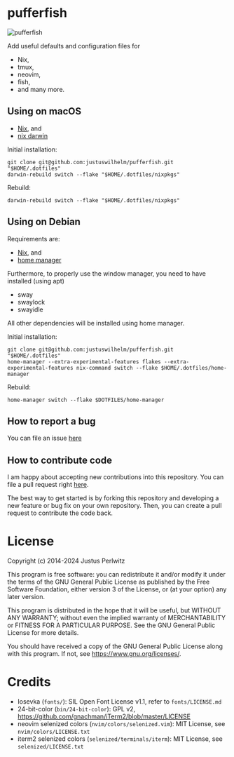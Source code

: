 # pufferfish

![pufferfish](docs/puffer.png)

Add useful defaults and configuration files for

- Nix,
- tmux,
- neovim,
- fish,
- and many more.

## Using on macOS

- [Nix](https://nixos.org/download#download-nix), and
- [nix darwin](https://github.com/LnL7/nix-darwin)

Initial installation:

```
git clone git@github.com:justuswilhelm/pufferfish.git "$HOME/.dotfiles"
darwin-rebuild switch --flake "$HOME/.dotfiles/nixpkgs"
```

Rebuild:

```
darwin-rebuild switch --flake "$HOME/.dotfiles/nixpkgs"
```

## Using on Debian

Requirements are:

- [Nix](https://nixos.org/download#download-nix), and
- [home manager](https://nix-community.github.io/home-manager/index.xhtml#sec-install-standalone)

Furthermore, to properly use the window manager, you need to have installed (using apt)

- sway
- swaylock
- swayidle

All other dependencies will be installed using home manager.

Initial installation:

```
git clone git@github.com:justuswilhelm/pufferfish.git "$HOME/.dotfiles"
home-manager --extra-experimental-features flakes --extra-experimental-features nix-command switch --flake $HOME/.dotfiles/home-manager
```

Rebuild:

```
home-manager switch --flake $DOTFILES/home-manager
```

## How to report a bug

You can file an issue
[here](https://github.com/justuswilhelm/pufferfish/issues/new)

## How to contribute code

I am happy about accepting new contributions into this repository. You can file
a pull request right
[here](https://github.com/justuswilhelm/pufferfish/compare).

The best way to get started is by forking this repository and developing a new
feature or bug fix on your own repository. Then, you can create a pull request
to contribute the code back.

# License

Copyright (c) 2014-2024 Justus Perlwitz

This program is free software: you can redistribute it and/or modify it under
the terms of the GNU General Public License as published by the Free Software
Foundation, either version 3 of the License, or (at your option) any later
version.

This program is distributed in the hope that it will be useful, but WITHOUT ANY
WARRANTY; without even the implied warranty of MERCHANTABILITY or FITNESS FOR A
PARTICULAR PURPOSE.  See the GNU General Public License for more details.

You should have received a copy of the GNU General Public License along with
this program.  If not, see <https://www.gnu.org/licenses/>.

# Credits

- Iosevka (`fonts/`): SIL Open Font License v1.1, refer to `fonts/LICENSE.md`
- 24-bit-color (`bin/24-bit-color`): GPL v2, https://github.com/gnachman/iTerm2/blob/master/LICENSE
- neovim selenized colors (`nvim/colors/selenized.vim`): MIT License, see `nvim/colors/LICENSE.txt`
- iterm2 selenized colors (`selenized/terminals/iterm`): MIT License, see `selenized/LICENSE.txt`
